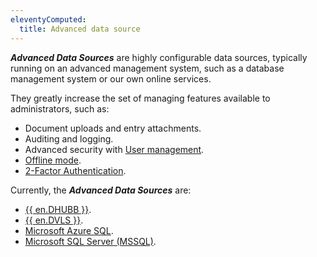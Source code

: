 ```yaml
---
eleventyComputed:
  title: Advanced data source
---
```

***Advanced Data Sources*** are highly configurable data sources, typically running on an advanced management system, such as a database management system or our own online services.  

They greatly increase the set of managing features available to administrators, such as:  

* Document uploads and entry attachments. 
* Auditing and logging. 
* Advanced security with [User management](/rdm/windows/commands/administration/management/user-management/). 
* [Offline mode](/rdm/windows/data-sources/offline-mode/). 
* [2-Factor Authentication](/rdm/windows/data-sources/multi-factor-authentication/). 

Currently, the ***Advanced Data Sources*** are: 

* [{{ en.DHUBB }}](/rdm/windows/data-sources/data-sources-types/advanced-data-sources/hub-business/). 
* [{{ en.DVLS }}](/rdm/windows/data-sources/data-sources-types/advanced-data-sources/server/). 
* [Microsoft Azure SQL](/rdm/windows/data-sources/data-sources-types/advanced-data-sources/microsoft-azure-sql/). 
* [Microsoft SQL Server (MSSQL)](/rdm/windows/data-sources/data-sources-types/advanced-data-sources/microsoft-sql-server/). 

